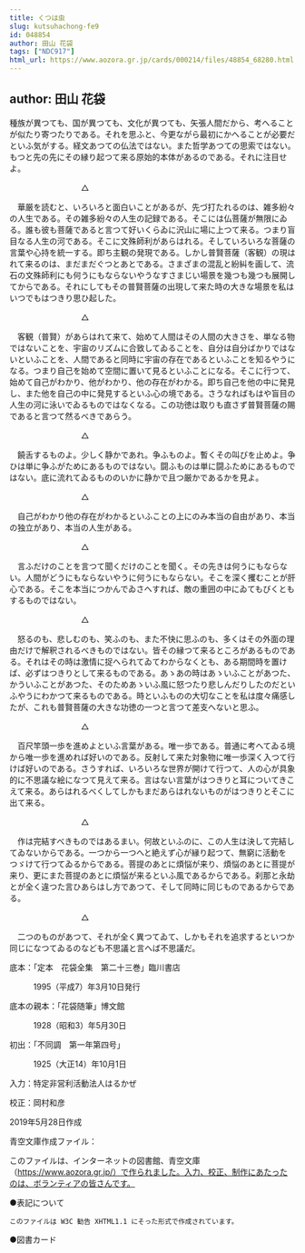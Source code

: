 ```yaml
---
title: くつは虫
slug: kutsuhachong-fe9
id: 048854
author: 田山 花袋
tags: ["NDC917"]
html_url: https://www.aozora.gr.jp/cards/000214/files/48854_68280.html
---
```


## author: 田山 花袋

種族が異つても、国が異つても、文化が異つても、矢張人間だから、考へることが似たり寄つたりである。それを思ふと、今更ながら最初にかへることが必要だといふ気がする。経文あつての仏法ではない。また哲学あつての思索ではない。もつと先の先にその縁り起つて来る原始的本体があるのである。それに注目せよ。



　　　　　　　　　△



　華厳を読むと、いろいろと面白いことがあるが、先づ打たれるのは、雑多紛々の人生である。その雑多紛々の人生の記録である。そこには仏菩薩が無限にゐる。誰も彼も菩薩であると言つて好いくらゐに沢山に場に上つて来る。つまり盲目なる人生の河である。そこに文殊師利があらはれる。そしていろいろな菩薩の言葉や心持を統一する。即ち主観の発現である。しかし普賢菩薩（客観）の現はれて来るのは、まだまだぐつとあとである。さまざまの混乱と紛糾を画して、流石の文殊師利にも何うにもならないやうなすさまじい場景を幾つも幾つも展開してからである。それにしてもその普賢菩薩の出現して来た時の大きな場景を私はいつでもはつきり思ひ起した。



　　　　　　　　　△



　客観（普賢）があらはれて来て、始めて人間はその人間の大きさを、単なる物ではないことを、宇宙のリズムに合致してゐることを、自分は自分ばかりではないといふことを、人間であると同時に宇宙の存在であるといふことを知るやうになる。つまり自己を始めて空間に置いて見るといふことになる。そこに行つて、始めて自己がわかり、他がわかり、他の存在がわかる。即ち自己を他の中に発見し、また他を自己の中に発見するといふ心の境である。さうなればもはや盲目の人生の河に泳いでゐるものではなくなる。この功徳は取りも直さず普賢菩薩の賜であると言つて然るべきであらう。



　　　　　　　　　△



　饒舌するものよ。少しく静かであれ。争ふものよ。暫くその叫びを止めよ。争ひは単に争ふがためにあるものではない。闘ふものは単に闘ふためにあるものではない。底に流れてゐるもののいかに静かで且つ厳かであるかを見よ。



　　　　　　　　　△



　自己がわかり他の存在がわかるといふことの上にのみ本当の自由があり、本当の独立があり、本当の人生がある。



　　　　　　　　　△



　言ふだけのことを言つて聞くだけのことを聞く。その先きは何うにもならない。人間がどうにもならないやうに何うにもならない。そこを深く攫むことが肝心である。そこを本当につかんでゐさへすれば、敵の重囲の中にゐてもびくともするものではない。



　　　　　　　　　△



　怒るのも、悲しむのも、笑ふのも、また不快に思ふのも、多くはその外面の理由だけで解釈されるべきものではない。皆その縁つて来るところがあるものである。それはその時は激情に捉へられてゐてわからなくとも、ある期間時を置けば、必ずはつきりとして来るものである。あゝあの時はあゝいふことがあつた、かういふことがあつた、そのためあゝいふ風に怒つたり悲しんだりしたのだといふやうにわかつて来るものである。時といふものの大切なことを私は度々痛感したが、これも普賢菩薩の大きな功徳の一つと言つて差支へないと思ふ。



　　　　　　　　　△



　百尺竿頭一歩を進めよといふ言葉がある。唯一歩である。普通に考へてゐる境から唯一歩を進めれば好いのである。反射して来た対象物に唯一歩深く入つて行けば好いのである。さうすれば、いろいろな世界が開けて行つて、人の心が具象的に不思議な絵になつて見えて来る。言はない言葉がはつきりと耳についてきこえて来る。あらはれるべくしてしかもまだあらはれないものがはつきりとそこに出て来る。



　　　　　　　　　△



　作は完結すべきものではあるまい。何故といふのに、この人生は決して完結してゐないからである。一つから一つへと絶えず心が縁り起つて、無窮に活動をつゞけて行つてゐるからである。菩提のあとに煩悩が来り、煩悩のあとに菩提が来り、更にまた菩提のあとに煩悩が来るといふ風であるからである。刹那と永劫とが全く違つた言ひあらはし方であつて、そして同時に同じものであるからである。



　　　　　　　　　△



　二つのものがあつて、それが全く異つてゐて、しかもそれを追求するといつか同じになつてゐるのなども不思議と言へば不思議だ。













底本：「定本　花袋全集　第二十三巻」臨川書店

　　　1995（平成7）年3月10日発行

底本の親本：「花袋随筆」博文館

　　　1928（昭和3）年5月30日

初出：「不同調　第一年第四号」

　　　1925（大正14）年10月1日

入力：特定非営利活動法人はるかぜ

校正：岡村和彦

2019年5月28日作成

青空文庫作成ファイル：

このファイルは、インターネットの図書館、青空文庫（https://www.aozora.gr.jp/）で作られました。入力、校正、制作にあたったのは、ボランティアの皆さんです。











●表記について


	このファイルは W3C 勧告 XHTML1.1 にそった形式で作成されています。







●図書カード